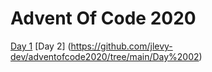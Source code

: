 # Advent Of Code 2020
[Day 1](https://github.com/jlevy-dev/adventofcode2020/tree/main/Day%2001)
[Day 2] (https://github.com/jlevy-dev/adventofcode2020/tree/main/Day%2002)

